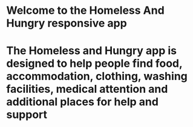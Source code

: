 # Welcome to the Homeless And Hungry responsive app
# The Homeless and Hungry app is designed to help people find food, accommodation, clothing, washing facilities, medical attention and additional places for help and support
